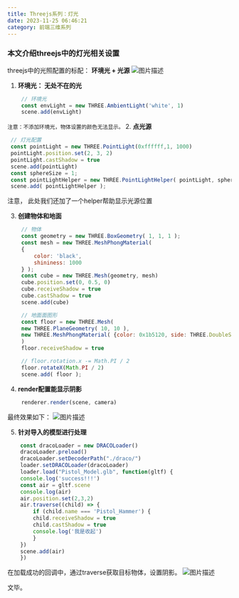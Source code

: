 ```yaml
---
title: Threejs系列：灯光
date: 2023-11-25 06:46:21
category: 前端三维系列
---
```


### 本文介绍threejs中的灯光相关设置
threejs中的光照配置的标配： **环境光 + 光源**
<img src="/img/threejs_灯光.png" alt="图片描述">

1. **环境光： 无处不在的光**
   ```javascript
    // 环境光
    const envLight = new THREE.AmbientLight('white', 1)
    scene.add(envLight)
   ```
`注意：不添加环境光，物体设置的颜色无法显示。`
2. **点光源**
   ```javascript
    // 灯光配置
    const pointLight = new THREE.PointLight(0xffffff,1, 1000)
    pointLight.position.set(2, 3, 2)
    pointLight.castShadow = true
    scene.add(pointLight)
    const sphereSize = 1;
    const pointLightHelper = new THREE.PointLightHelper( pointLight, sphereSize, 'white' );
    scene.add( pointLightHelper );
   ```
注意， 此处我们还加了一个helper帮助显示光源位置

3. **创建物体和地面**
   ```javascript
    // 物体
    const geometry = new THREE.BoxGeometry( 1, 1, 1 ); 
    const mesh = new THREE.MeshPhongMaterial(
    {
        color: 'black',
        shininess: 1000
    } ); 
    const cube = new THREE.Mesh(geometry, mesh)
    cube.position.set(0, 0.5, 0)
    cube.receiveShadow = true
    cube.castShadow = true
    scene.add(cube)

    // 地面面图形
    const floor = new THREE.Mesh(
    new THREE.PlaneGeometry( 10, 10 ),
    new THREE.MeshPhongMaterial( {color: 0x1b5120, side: THREE.DoubleSide} )
    )
    floor.receiveShadow = true

    // floor.rotation.x -= Math.PI / 2
    floor.rotateX(Math.PI / 2)
    scene.add( floor );
   ```

4. **render配置能显示阴影**
   ```javascript
    renderer.render(scene, camera)
   ```

最终效果如下：
<img src="/img/threejs_阴影.gif" alt="图片描述">


5. **针对导入的模型进行处理**
```javascript
    const dracoLoader = new DRACOLoader()
    dracoLoader.preload()
    dracoLoader.setDecoderPath("./draco/")
    loader.setDRACOLoader(dracoLoader)
    loader.load("Pistol_Model.glb", function(gltf) {
    console.log('success!!!')
    const air = gltf.scene
    console.log(air)
    air.position.set(2,3,2)
    air.traverse((child) => {
        if (child.name === 'Pistol_Hammer') {
        child.receiveShadow = true
        child.castShadow = true
        console.log('我是收起')
        }
    })
    scene.add(air)
    })
```
在加载成功的回调中，通过traverse获取目标物体，设置阴影。
<img src="/img/threejs_pis2.gif" alt="图片描述">

文毕。

